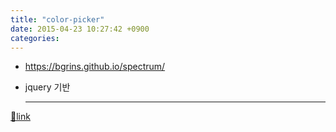 ```yaml
---
title: "color-picker"
date: 2015-04-23 10:27:42 +0900
categories: 
---
```

  

- https://bgrins.github.io/spectrum/
- jquery 기반




  ***
[🔗link](http://www.mins01.com/mh/tech/read/940)